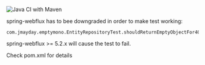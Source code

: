 ![Java CI with Maven](https://github.com/jmayday/emptymono/workflows/Java%20CI%20with%20Maven/badge.svg)


spring-webflux has to bee downgraded in order to make test working:
```$xslt
com.jmayday.emptymono.EntityRepositoryTest.shouldReturnEmptyObjectFor404WithResponseBody
```
spring-webflux >= 5.2.x will cause the test to fail.

Check pom.xml for details